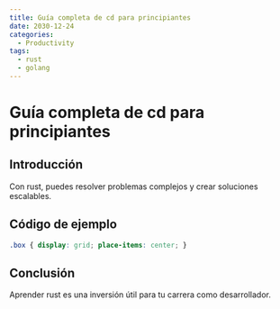 ```yaml
---
title: Guía completa de cd para principiantes
date: 2030-12-24
categories:
  - Productivity
tags:
  - rust
  - golang
---
```


# Guía completa de cd para principiantes

## Introducción

Con rust, puedes resolver problemas complejos y crear soluciones escalables.

## Código de ejemplo

```css
.box { display: grid; place-items: center; }
```

## Conclusión

Aprender rust es una inversión útil para tu carrera como desarrollador.